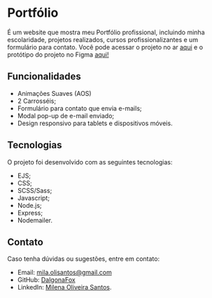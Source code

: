 # Portfólio

É um website que mostra meu Portfólio profissional, incluindo minha escolaridade, projetos realizados, cursos profissionalizantes e um formulário para contato.
Você pode acessar o projeto no ar [aqui](https://portfoliomilenaosantos.onrender.com) e o protótipo do projeto no Figma [aqui!](https://www.figma.com/design/wRUVQtMcspXbIDC3cMdrDZ/Portf%C3%B3lio?node-id=0-1&t=riCgEntHcxQSHJiw-1)

## Funcionalidades
- Animações Suaves (AOS)
- 2 Carrosséis;
- Formulário para contato que envia e-mails;
- Modal pop-up de e-mail enviado;
- Design responsivo para tablets e dispositivos móveis.

## Tecnologias
O projeto foi desenvolvido com as seguintes tecnologias:
- EJS;
- CSS;
- SCSS/Sass;
- Javascript;
- Node.js;
- Express;
- Nodemailer.

## Contato
Caso tenha dúvidas ou sugestões, entre em contato:
- Email: mila.olisantos@gmail.com
- GitHub: [DalgonaFox](https://github.com/DalgonaFox)
- LinkedIn: [Milena Oliveira Santos](https://www.linkedin.com/in/milena-oliveira-santos-432611278/).